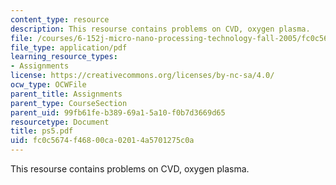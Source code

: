 ```yaml
---
content_type: resource
description: This resourse contains problems on CVD, oxygen plasma.
file: /courses/6-152j-micro-nano-processing-technology-fall-2005/fc0c5674f46800ca02014a5701275c0a_ps5.pdf
file_type: application/pdf
learning_resource_types:
- Assignments
license: https://creativecommons.org/licenses/by-nc-sa/4.0/
ocw_type: OCWFile
parent_title: Assignments
parent_type: CourseSection
parent_uid: 99fb61fe-b389-69a1-5a10-f0b7d3669d65
resourcetype: Document
title: ps5.pdf
uid: fc0c5674-f468-00ca-0201-4a5701275c0a
---
```

This resourse contains problems on CVD, oxygen plasma.